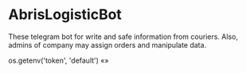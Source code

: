 # AbrisLogisticBot
These telegram bot for write and safe information from couriers. Also, admins of company may assign orders and manipulate data.

os.getenv('token', 'default')
«»
